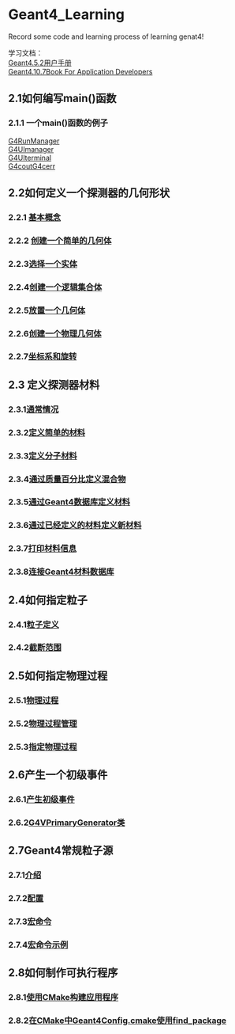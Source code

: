# Geant4_Learning
Record some code and learning process of learning genat4!

学习文档：                 
[Geant4.5.2用户手册](https://github.com/iuming/Geant4_Learning/blob/main/books/Geant4.5.2%E7%94%A8%E6%88%B7%E6%89%8B%E5%86%8C.pdf)                             
[Geant4.10.7Book For Application Developers](https://github.com/iuming/Geant4_Learning/blob/main/books/BookForApplicationDevelopers.pdf)

## 2.1如何编写main()函数
### 2.1.1 一个main()函数的例子
[G4RunManager](https://github.com/iuming/Geant4_Learning/blob/main/code/2.1/1_G4RunManagerG4UImanager.cc)                     
[G4UImanager](https://github.com/iuming/Geant4_Learning/blob/main/code/2.1/1_G4RunManagerG4UImanager.cc) 	        
[G4UIterminal](https://github.com/iuming/Geant4_Learning/blob/main/code/2.1/2_G4UIterminal.cc)            
[G4coutG4cerr](https://github.com/iuming/Geant4_Learning/blob/main/code/2.1/3_G4coutG4cerr.cc)         

## 2.2如何定义一个探测器的几何形状
### 2.2.1 [基本概念](https://github.com/iuming/Geant4_Learning/blob/main/code/2.2/1_BasicConcepts.cc)           
### 2.2.2 [创建一个简单的几何体](https://github.com/iuming/Geant4_Learning/blob/main/code/2.2/2_CreateaSimpleVolume.cc)                                  
### 2.2.3[选择一个实体](https://github.com/iuming/Geant4_Learning/blob/main/code/2.2/3_ChooseaSoild.cc)                
### 2.2.4[创建一个逻辑集合体](https://github.com/iuming/Geant4_Learning/blob/main/code/2.2/4_CreateaLogicalVolume.cc)                       
### 2.2.5[放置一个几何体](https://github.com/iuming/Geant4_Learning/blob/main/code/2.2/5_PlaceaVolume.cc)                 
### 2.2.6[创建一个物理几何体](https://github.com/iuming/Geant4_Learning/blob/main/code/2.2/6_CreateaPhysicalVolume.cc)                 
### 2.2.7[坐标系和旋转](https://github.com/iuming/Geant4_Learning/blob/main/code/2.2/7_CoordinateSystemsAndRotations.cc)                    

## 2.3 定义探测器材料
### 2.3.1[通常情况](https://github.com/iuming/Geant4_Learning/blob/main/code/2.3/1_SpecifyDetectorMaterials.cc)                
### 2.3.2[定义简单的材料](https://github.com/iuming/Geant4_Learning/blob/main/code/2.3/2_DefineaSimpleMaterial.cc)               
### 2.3.3[定义分子材料](https://github.com/iuming/Geant4_Learning/blob/main/code/2.3/3_DefineaMolecule.cc)                     
### 2.3.4[通过质量百分比定义混合物](https://github.com/iuming/Geant4_Learning/blob/main/code/2.3/4_DefineaMixtureByFractionalMass.cc)                   
### 2.3.5[通过Geant4数据库定义材料](https://github.com/iuming/Geant4_Learning/blob/main/code/2.3/5_DefineMaterialFromGeant4MaterialDatabase.cc)                   
### 2.3.6[通过已经定义的材料定义新材料](https://github.com/iuming/Geant4_Learning/blob/main/code/2.3/6_DefineaMaterialFromBaseMaterial.cc)                           
### 2.3.7[打印材料信息](https://github.com/iuming/Geant4_Learning/blob/main/code/2.3/7_PrintMaterialInformation.cc)                       
### 2.3.8[连接Geant4材料数据库](https://github.com/iuming/Geant4_Learning/blob/main/code/2.3/8_AccessGeant4MaterialDatabase.cc)                                  

## 2.4如何指定粒子
### 2.4.1[粒子定义](https://github.com/iuming/Geant4_Learning/blob/main/code/2.4/1_SpecifyParticles.cc)                                
### 2.4.2[截断范围](https://github.com/iuming/Geant4_Learning/blob/main/code/2.4/2_RangeCuts.cc)                   

## 2.5如何指定物理过程
### 2.5.1[物理过程](https://github.com/iuming/Geant4_Learning/blob/main/code/2.5/1_PhysicalProcesses.cc)                      
### 2.5.2[物理过程管理](https://github.com/iuming/Geant4_Learning/blob/main/code/2.5/2_ManagerProcesses.cc)                           
### 2.5.3[指定物理过程](https://github.com/iuming/Geant4_Learning/blob/main/code/2.5/3_SpecifyPhysicalProcesses.cc)                              

## 2.6产生一个初级事件
### 2.6.1[产生初级事件](https://github.com/iuming/Geant4_Learning/blob/main/code/2.6/1_GeneratingPrimaryEvents.cc)                        
### 2.6.2[G4VPrimaryGenerator类](https://github.com/iuming/Geant4_Learning/blob/main/code/2.6/2_G4VPrimaryGenerator.cc)                          

## 2.7Geant4常规粒子源
### 2.7.1[介绍](https://github.com/iuming/Geant4_Learning/blob/main/code/2.7/1_GeneralParticleSource.cc)                                   
### 2.7.2[配置](https://github.com/iuming/Geant4_Learning/blob/main/code/2.7/2_ConfigurationGPS.cc)                          
### 2.7.3[宏命令](https://github.com/iuming/Geant4_Learning/blob/main/code/2.7/3_MacroCommands.cc)                           
### 2.7.4[宏命令示例](https://github.com/iuming/Geant4_Learning/blob/main/code/2.7/4_ExampleMacroFile.cc)                                      

## 2.8如何制作可执行程序
### 2.8.1[使用CMake构建应用程序](https://github.com/iuming/Geant4_Learning/blob/main/code/2.8/1_MakeExecutableProgram.cc)                           
### 2.8.2[在CMake中Geant4Config.cmake使用find_package](https://github.com/iuming/Geant4_Learning/blob/main/code/2.8/2_UseofGeant4Config.cmakewithfind_packageinCMake.cc)                                  